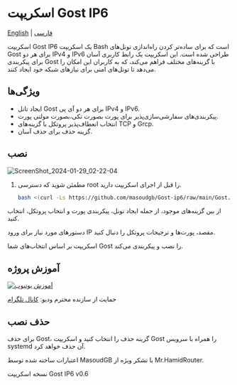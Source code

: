 # اسکریپت Gost IP6
[English](README.md) | [فارسی](README-Fa.md)

اسکریپت Gost IP6 یک اسکریپت Bash است که برای ساده‌تر کردن راه‌اندازی تونل‌های Gost برای هر دو IPv4 و IPv6 طراحی شده است. این اسکریپت یک رابط کاربری آسان برای پیکربندی Gost با گزینه‌های مختلف فراهم می‌کند، که به کاربران این امکان را می‌دهد تا تونل‌های امنی برای نیازهای شبکه خود ایجاد کنند.

## ویژگی‌ها

- ایجاد تانل Gost برای هر دو آی پی  IPv4 و IPv6.
- پیکربندی‌های سفارشی‌سازی‌پذیر برای پورت بصورت تکی،بصورت مولتی پورت.
- انتخاب انعطاف‌پذیر پروتکل با گزینه‌های TCP و Grcp.
- گزینه حذف برای حذف آسان.

## نصب

![ScreenShot_2024-01-29_02-22-04](https://github.com/masoudgb/Gost-ip6/assets/87688187/d54404b2-4124-4ddd-ad67-f1d8b19a8c39)




1. مطمئن شوید که دسترسی root را قبل از اجرای اسکریپت دارید.

   ```bash
   bash <(curl -Ls https://github.com/masoudgb/Gost-ip6/raw/main/Gost.sh)
از بین گزینه‌های موجود، از جمله ایجاد تونل، پیکربندی پورت و انتخاب پروتکل، انتخاب کنید.

دستورهای مورد نیاز برای ورود IP مقصد، پورت‌ها و ترجیحات پروتکل را دنبال کنید.

اسکریپت بر اساس انتخاب‌های شما Gost را نصب و پیکربندی می‌کند.

## آموزش پروژه

[![آموزش یوتیوب](https://img.youtube.com/vi/AHzhI7TUJSI/0.jpg)](https://youtu.be/AHzhI7TUJSI)

حمایت از سازنده محترم ودیو: [کانال تلگرام](https://t.me/+2S96GjBZJ1cxYzVk)

## حذف نصب

برای حذف Gost، گزینه حذف را انتخاب کنید و اسکریپت Gost را همراه با سرویس systemd آن حذف خواهد کرد.

اعتبارات
ساخته شده توسط MasoudGB با تشکر ویژه از Mr.HamidRouter.

نسخه
اسکریپت Gost IP6 v0.6
